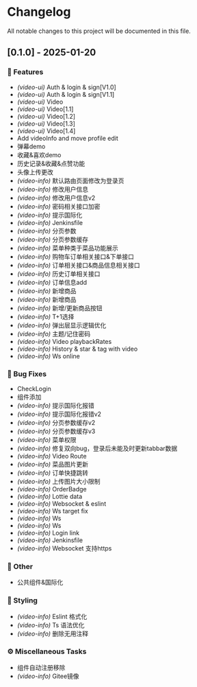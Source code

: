 # Changelog

All notable changes to this project will be documented in this file.

## [0.1.0] - 2025-01-20

### 🚀 Features

- *(video-ui)* Auth & login & sign[V1.0]
- *(video-ui)* Auth & login & sign[V1.1]
- *(video-ui)* Video
- *(video-ui)* Video[1.1]
- *(video-ui)* Video[1.2]
- *(video-ui)* Video[1.3]
- *(video-ui)* Video[1.4]
- Add videoInfo and move profile edit
- 弹幕demo
- 收藏&喜欢demo
- 历史记录&收藏&点赞功能
- 头像上传更改
- *(video-info)* 默认路由页面修改为登录页
- *(video-info)* 修改用户信息
- *(video-info)* 修改用户信息v2
- *(video-info)* 密码相关接口加密
- *(video-info)* 提示国际化
- *(video-info)* Jenkinsfile
- *(video-info)* 分页参数
- *(video-info)* 分页参数缓存
- *(video-info)* 菜单种类于菜品功能展示
- *(video-info)* 购物车订单相关接口&下单接口
- *(video-info)* 订单相关接口&商品信息相关接口
- *(video-info)* 历史订单相关接口
- *(video-info)* 订单信息add
- *(video-info)* 新增商品
- *(video-info)* 新增商品
- *(video-info)* 新增/更新商品按钮
- *(video-info)* T+1选择
- *(video-info)* 弹出层显示逻辑优化
- *(video-info)* 主题/记住密码
- *(video-info)* Video playbackRates
- *(video-info)* History & star & tag with video
- *(video-info)* Ws online

### 🐛 Bug Fixes

- CheckLogin
- 组件添加
- *(video-info)* 提示国际化报错
- *(video-info)* 提示国际化报错v2
- *(video-info)* 分页参数缓存v2
- *(video-info)* 分页参数缓存v3
- *(video-info)* 菜单权限
- *(video-info)* 修复双向bug，登录后未能及时更新tabbar数据
- *(video-info)* Video Route
- *(video-info)* 菜品图片更新
- *(video-info)* 订单快捷跳转
- *(video-info)* 上传图片大小限制
- *(video-info)* OrderBadge
- *(video-info)* Lottie data
- *(video-info)* Websocket & eslint
- *(video-info)* Ws target fix
- *(video-info)* Ws
- *(video-info)* Ws
- *(video-info)* Login link
- *(video-info)* Jenkinsfile
- *(video-info)* Websocket 支持https

### 💼 Other

- 公共组件&国际化

### 🎨 Styling

- *(video-info)* Eslint 格式化
- *(video-info)* Ts 语法优化
- *(video-info)* 删除无用注释

### ⚙️ Miscellaneous Tasks

- 组件自动注册移除
- *(video-info)* Gitee镜像

<!-- generated by git-cliff -->
